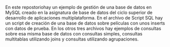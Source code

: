 En este repostoriohay un ejemplo de gestión de una base de datos en MySQL creado en la asignatura de base de datos del ciclo superior de desarrollo de aplicaciones multiplataforma.
En el archivo de Script SQL hay un script de creación de una base de datos sobre películas con unos inserts con datos de prueba.
En los otros tres archivos hay ejemplos de consultas sobre esa misma base de datos con consultas simples, consultas multitablas utilizando joins y consultas utilizando agrupaciones.
